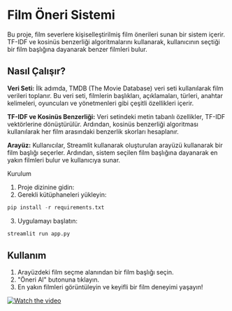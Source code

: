 # Film Öneri Sistemi
Bu proje, film severlere kişiselleştirilmiş film önerileri sunan bir sistem içerir. TF-IDF ve kosinüs benzerliği algoritmalarını kullanarak, kullanıcının seçtiği bir film başlığına dayanarak benzer filmleri bulur.

## Nasıl Çalışır?
**Veri Seti:** İlk adımda, TMDB (The Movie Database) veri seti kullanılarak film verileri toplanır. Bu veri seti, filmlerin başlıkları, açıklamaları, türleri, anahtar kelimeleri, oyuncuları ve yönetmenleri gibi çeşitli özellikleri içerir.

**TF-IDF ve Kosinüs Benzerliği:** Veri setindeki metin tabanlı özellikler, TF-IDF vektörlerine dönüştürülür. Ardından, kosinüs benzerliği algoritması kullanılarak her film arasındaki benzerlik skorları hesaplanır.

**Arayüz:** Kullanıcılar, Streamlit kullanarak oluşturulan arayüzü kullanarak bir film başlığı seçerler. Ardından, sistem seçilen film başlığına dayanarak en yakın filmleri bulur ve kullanıcıya sunar.

Kurulum
1. Proje dizinine gidin:
2. Gerekli kütüphaneleri yükleyin:

```python
pip install -r requirements.txt
```
3. Uygulamayı başlatın:
```python
streamlit run app.py
```

## Kullanım
1. Arayüzdeki film seçme alanından bir film başlığı seçin.
2. "Öneri Al" butonuna tıklayın.
3. En yakın filmleri görüntüleyin ve keyifli bir film deneyimi yaşayın!


[![Watch the video](thumbnail.png)](https://drive.google.com/uc?export=view&id=1lbS-PtoCuzXXyjVbAORCKenWy6RLeBg7)
